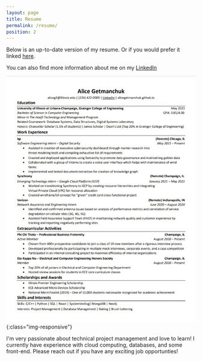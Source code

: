 ```yaml
---
layout: page
title: Resume
permalink: /resume/
position: 2
---
```


Below is an up-to-date version of my resume. Or if you would prefer it linked [here](https://drive.google.com/file/d/15YF1on8Ijj7SqG4qJP7SB4BEDCpMT5a0/view?usp=sharing).

You can also find more information about me on my [LinkedIn](https://www.linkedin.com/in/alice-getmanchuk-198a6b197/)

![Resume](https://github.com/alicegetmanchuk/alicegetmanchuk.github.io/raw/main/_media/cur_resume.jpg){:class="img-responsive"}

I'm very passionate about technical project management and love to learn! I currently have experience with cloud computing, databases, and some front-end. Please reach out if you have any exciting job opportunties!